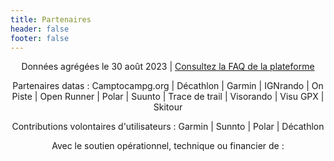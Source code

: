 ```yaml
---
title: Partenaires
header: false
footer: false
---
```


<center>

Données agrégées le 30 août 2023 | [Consultez la FAQ de la plateforme](https://outdoorvision.fr/faq-plateforme)

Partenaires datas : Camptocampg.org | Décathlon | Garmin | IGNrando | On Piste | Open Runner | Polar | Suunto | Trace de trail | Visorando | Visu GPX | Skitour

Contributions volontaires d'utilisateurs : Garmin | Sunnto | Polar | Décathlon
 
Avec le soutien opérationnel, technique ou financier de :

</center>

<md-block block="partenaires"></md-block>
